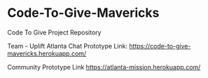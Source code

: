 # Code-To-Give-Mavericks
Code To Give Project Repository

Team - Uplift Atlanta
Chat Prototype Link: 
https://code-to-give-mavericks.herokuapp.com/

Community Prototype Link
https://atlanta-mission.herokuapp.com/
